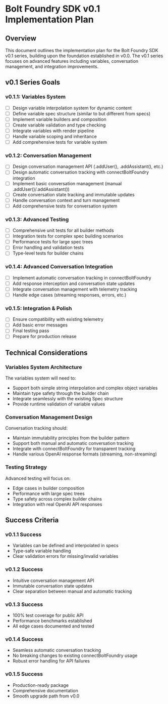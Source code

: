 # Bolt Foundry SDK v0.1 Implementation Plan

## Overview

This document outlines the implementation plan for the Bolt Foundry SDK v0.1
series, building upon the foundation established in v0.0. The v0.1 series
focuses on advanced features including variables, conversation management, and
integration improvements.

## v0.1 Series Goals

### v0.1.1: Variables System

- [ ] Design variable interpolation system for dynamic content
- [ ] Define variable spec structure (similar to but different from specs)
- [ ] Implement variable builders and composition
- [ ] Create variable validation and type checking
- [ ] Integrate variables with render pipeline
- [ ] Handle variable scoping and inheritance
- [ ] Add comprehensive tests for variable system

### v0.1.2: Conversation Management

- [ ] Design conversation management API (.addUser(), .addAssistant(), etc.)
- [ ] Design automatic conversation tracking with connectBoltFoundry integration
- [ ] Implement basic conversation management (manual
      .addUser()/.addAssistant())
- [ ] Create conversation state tracking and immutable updates
- [ ] Handle conversation context and turn management
- [ ] Add comprehensive tests for conversation system

### v0.1.3: Advanced Testing

- [ ] Comprehensive unit tests for all builder methods
- [ ] Integration tests for complex spec building scenarios
- [ ] Performance tests for large spec trees
- [ ] Error handling and validation tests
- [ ] Type-level tests for builder chains

### v0.1.4: Advanced Conversation Integration

- [ ] Implement automatic conversation tracking in connectBoltFoundry
- [ ] Add response interception and conversation state updates
- [ ] Integrate conversation management with telemetry tracking
- [ ] Handle edge cases (streaming responses, errors, etc.)

### v0.1.5: Integration & Polish

- [ ] Ensure compatibility with existing telemetry
- [ ] Add basic error messages
- [ ] Final testing pass
- [ ] Prepare for production release

## Technical Considerations

### Variables System Architecture

The variables system will need to:

- Support both simple string interpolation and complex object variables
- Maintain type safety through the builder chain
- Integrate seamlessly with the existing Spec structure
- Provide runtime validation of variable values

### Conversation Management Design

Conversation tracking should:

- Maintain immutability principles from the builder pattern
- Support both manual and automatic conversation tracking
- Integrate with connectBoltFoundry for transparent tracking
- Handle various OpenAI response formats (streaming, non-streaming)

### Testing Strategy

Advanced testing will focus on:

- Edge cases in builder composition
- Performance with large spec trees
- Type safety across complex builder chains
- Integration with real OpenAI API responses

## Success Criteria

### v0.1.1 Success

- Variables can be defined and interpolated in specs
- Type-safe variable handling
- Clear validation errors for missing/invalid variables

### v0.1.2 Success

- Intuitive conversation management API
- Immutable conversation state updates
- Clear separation between manual and automatic tracking

### v0.1.3 Success

- 100% test coverage for public API
- Performance benchmarks established
- All edge cases documented and tested

### v0.1.4 Success

- Seamless automatic conversation tracking
- No breaking changes to existing connectBoltFoundry usage
- Robust error handling for API failures

### v0.1.5 Success

- Production-ready package
- Comprehensive documentation
- Smooth upgrade path from v0.0
